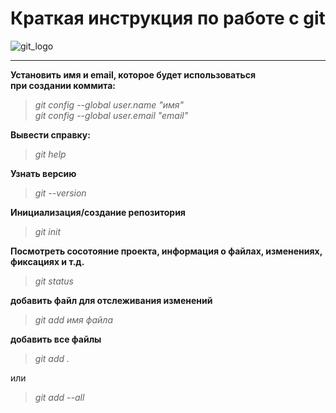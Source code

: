 #  Краткая инструкция по работе с git  
![git_logo](git_logo.png)  
***

**Установить имя и email, которое будет использоваться  
при создании коммита:**

>*git config --global user.name "имя"*  
*git config --global user.email "email"*


**Вывести справку:**

>*git help*

**Узнать версию**
>*git --version*

**Инициализация/создание репозитория**
>*git init*

**Посмотреть сосотояние проекта, информация о файлах, изменениях,  
фиксациях и т.д.**
>*git status*

**добавить файл для отслеживания изменений**
>*git add имя файла*

**добавить все файлы**
>*git add .*

или

>*git add --all* 













